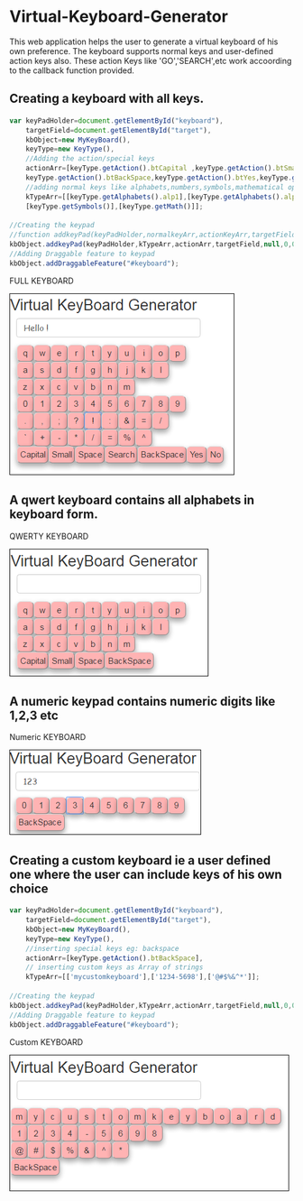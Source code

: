 # Virtual-Keyboard-Generator
This web application helps the user to generate a virtual keyboard of his own preference.
The keyboard supports normal keys and user-defined action keys also. These action Keys like 'GO','SEARCH',etc work accoording to the callback function provided.

## Creating a keyboard with all keys.
``` javascript
var keyPadHolder=document.getElementById("keyboard"),
	targetField=document.getElementById("target"),
	kbObject=new MyKeyBoard(),
	keyType=new KeyType(),
	//Adding the action/special keys
	actionArr=[keyType.getAction().btCapital ,keyType.getAction().btSmall ,keyType.getAction().btSpace,keyType.getAction().btSearch,
	keyType.getAction().btBackSpace,keyType.getAction().btYes,keyType.getAction().btNo],
	//adding normal keys like alphabets,numbers,symbols,mathematical operators
	kTypeArr=[[keyType.getAlphabets().alp1],[keyType.getAlphabets().alp2],[keyType.getAlphabets().alp3],[keyType.getNumerics()],
	[keyType.getSymbols()],[keyType.getMath()]];

//Creating the keypad
//function addkeyPad(keyPadHolder,normalkeyArr,actionKeyArr,targetField or textfield, callbackfor action Key,maximum Chars,gap)
kbObject.addkeyPad(keyPadHolder,kTypeArr,actionArr,targetField,null,0,0);// callback is made null by default
//Adding Draggable feature to keypad
kbObject.addDraggableFeature("#keyboard");
```
<p> FULL KEYBOARD </p>
<p> <img src="VirtualKeyboard/screenshot/fullkeyboard.PNG"></img></p>

## A qwert keyboard contains all alphabets in keyboard form.
<p> QWERTY KEYBOARD </p>
<p> <img src="VirtualKeyboard/screenshot/qwerty.PNG"></img></p>

## A numeric keypad contains numeric digits like 1,2,3 etc
<p> Numeric KEYBOARD </p>
<p> <img src="VirtualKeyboard/screenshot/numeric.PNG"></img></p>

## Creating a custom keyboard ie a user defined one where the user can include keys of his own choice
``` javascript
var keyPadHolder=document.getElementById("keyboard"),
	targetField=document.getElementById("target"),
	kbObject=new MyKeyBoard(),
	keyType=new KeyType(),
	//inserting special keys eg: backspace
	actionArr=[keyType.getAction().btBackSpace],
	// inserting custom keys as Array of strings
	kTypeArr=[['mycustomkeyboard'],['1234-5698'],['@#$%&^*']];

//Creating the keypad
kbObject.addkeyPad(keyPadHolder,kTypeArr,actionArr,targetField,null,0,0);
//Adding Draggable feature to keypad
kbObject.addDraggableFeature("#keyboard");


```
<p> Custom KEYBOARD </p>
<p> <img src="VirtualKeyboard/screenshot/custom.PNG"></img></p>


